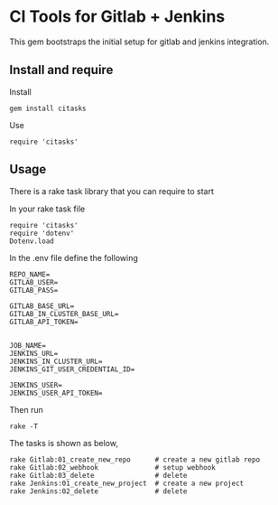 # CI Tools for Gitlab + Jenkins

This gem bootstraps the initial setup for gitlab and jenkins integration.

## Install and require 
Install 
```
gem install citasks
```
Use
```
require 'citasks'
```

## Usage
There is a rake task library that you can require to start

In your rake task file
```
require 'citasks'
require 'dotenv'
Dotenv.load
```

In the .env file define the following
```
REPO_NAME=
GITLAB_USER=
GITLAB_PASS=

GITLAB_BASE_URL=
GITLAB_IN_CLUSTER_BASE_URL=
GITLAB_API_TOKEN=


JOB_NAME=
JENKINS_URL=
JENKINS_IN_CLUSTER_URL=
JENKINS_GIT_USER_CREDENTIAL_ID=

JENKINS_USER= 
JENKINS_USER_API_TOKEN=
```

Then run 
```
rake -T
```

The tasks is shown as below,

```
rake Gitlab:01_create_new_repo      # create a new gitlab repo
rake Gitlab:02_webhook              # setup webhook
rake Gitlab:03_delete               # delete
rake Jenkins:01_create_new_project  # create a new project
rake Jenkins:02_delete              # delete
```